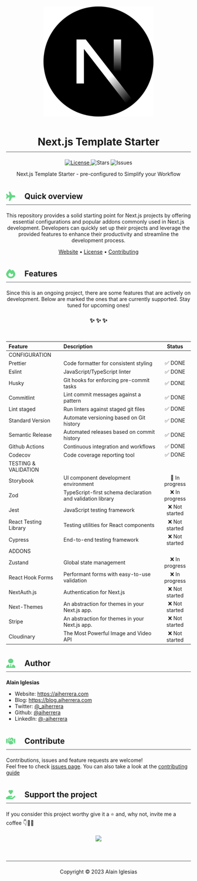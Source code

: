 <!-- logo -->
<p align="center">
  <img width='300' src="public/readme/logo.png">
</p>
<!-- title -->
<h1 align="center" style="display:flex;justify-content:center;align-items:center;width:100%;gap:10px;padding:10px 0;margin-bottom:20px;border-bottom:1px solid #4a4f57">
    Next.js Template Starter
</h1>
<!-- brief description -->
<p align="center">
  <a href="#" target="_blank">
    <img alt="License" src="https://img.shields.io/github/license/aiherrera/next-template-starter?style=flat-square&labelColor=343b41.svg"/>
  </a>
  <img alt="Stars" src="https://img.shields.io/github/stars/aiherrera/next-template-starter?style=flat-square&labelColor=343b41.svg"/>
  <img alt="Issues" src="https://img.shields.io/github/followers/aiherrera?style=flat-square&labelColor=343b41.svg"/>  
  
  <p align="center">Next.js Template Starter - pre-configured to Simplify your Workflow</p>
</p>

<h2 style="display:flex;align-items:center;gap:10px;padding:10px 0;margin-bottom:20px;border-bottom:1px solid #4a4f57">
  <img width="25" height="25" style="flex" src="public/readme/overview.svg" />&nbsp;
  <span>Quick overview</span>
</h2>

<p align="center">This repository provides a solid starting point for Next.js projects by offering essential configurations and popular addons commonly used in Next.js development. Developers can quickly set up their projects and leverage the provided features to enhance their productivity and streamline the development process.</p>

<p align="center">
  <a href="#">Website</a> •
  <a href="LICENSE">License</a> •
  <a href="CONTRIBUTING.md">Contributing</a>
</p>

<h2 style="display:flex;align-items:center;gap:10px;padding:10px 0;margin-bottom:20px;border-bottom:1px solid #4a4f57">
  <img width="25" height="25" style="flex" src="public/readme/features.svg" />&nbsp;
  <span>Features</span>
</h2>

<p align="center">Since this is an ongoing project, there are some features that are actively on development. Below are marked the ones that are currently supported. Stay tuned for upcoming ones!</p>

<h3 align="center">✨ ✨ ✨</h3>

<div align="center">
<br>

| Feature              | Description                                                      | Status          |
|:---------------------|:---------------------------------------------------------------- |:--------------: |
| CONFIGURATION                                                                                             |
| Prettier             | Code formatter for consistent styling                             | ✅ DONE        |
| Eslint               | JavaScript/TypeScript linter                                      | ✅ DONE        |
| Husky                | Git hooks for enforcing pre-commit tasks                          | ✅ DONE        |
| Commitlint           | Lint commit messages against a pattern                            | ✅ DONE        |
| Lint staged          | Run linters against staged git files                              | ✅ DONE        |
| Standard Version     | Automate versioning based on Git history                          | ✅ DONE        |
| Semantic Release     | Automated releases based on commit history                        | ✅ DONE        |
| Github Actions       | Continuous integration and workflows                              | ✅ DONE        |
| Codecov              | Code coverage reporting tool                                      | ✅ DONE        |
| TESTING & VALIDATION                                                                                      |
| Storybook            | UI component development environment                              | 🚧 In progress |
| Zod                  | TypeScript-first schema declaration and validation library        | ❌ In progress |
| Jest                 | JavaScript testing framework                                      | ❌ Not started |
| React Testing Library| Testing utilities for React components                            | ❌ Not started |
| Cypress              | End-to-end testing framework                                      | ❌ Not started |
| ADDONS                                                                                                    |
| Zustand              | Global state management                                           | ❌ In progress |
| React Hook Forms     | Performant forms with easy-to-use validation                      | ❌ In progress |
| NextAuth.js          | Authentication for Next.js                                        | ❌ Not started |
| Next-Themes          | An abstraction for themes in your Next.js app.                    | ❌ Not started |
| Stripe               | An abstraction for themes in your Next.js app.                    | ❌ Not started |
| Cloudinary           | The Most Powerful Image and Video API                             | ❌ Not started |

</div> 

<h2 style="display:flex;align-items:center;gap:10px;padding:10px 0;margin-bottom:20px;border-bottom:1px solid #4a4f57">
  <img width="25" height="25" style="flex" src="public/readme/author.svg" />&nbsp;
  <span>Author</span>
</h2>

**Alain Iglesias**

- Website: https://aiherrera.com
- Blog: https://blog.aiherrera.com
- Twitter: [@\_aiherrera](https://twitter.com/_aiherrera)
- Github: [@aiherrera](https://github.com/aiherrera)
- LinkedIn: [@-aiherrera](https://linkedin.com/in/-aiherrera)

<h2 style="display:flex;align-items:center;gap:10px;padding:10px 0;margin-bottom:20px;border-bottom:1px solid #4a4f57">
  <img width="25" height="25" style="flex" src="public/readme/contribute.svg" />&nbsp;
  <span>Contribute</span>
</h2>

Contributions, issues and feature requests are welcome!<br />Feel free to check [issues page](https://github.com/aiherrera/next-template-starter/issues). You can also take a look at the [contributing guide](https://github.com/aiherrera/next-template-starter/blob/master/CONTRIBUTING.md)

<h2 style="display:flex;align-items:center;gap:10px;padding:10px 0;margin-bottom:20px;border-bottom:1px solid #4a4f57">
  <img width="25" height="25" style="flex" src="public/readme/support.svg" />&nbsp;
  <span>Support the project</span>
</h2>

<p style="margin-bottom:20px">If you consider this project worthy give it a ⭐️ and, why not, invite me a coffee 👇🤘🫶</p>

<p align="center">
  <a href="https://www.buymeacoffee.com/aiherrera" target="_blank">
    <img src="https://img.buymeacoffee.com/button-api/?text=Buy me a coffee&emoji=&slug=aiherrera&button_colour=5F7FFF&font_colour=ffffff&font_family=Lato&outline_colour=000000&coffee_colour=FFDD00" />
  </a>
</p>

<h2 style="display:flex;justify-content:center;align-items:center;gap:10px;padding:10px 0;margin-bottom:20px;border-bottom:1px solid #4a4f57"></h2>
<p align="center">Copyright © 2023 Alain Iglesias</p>
